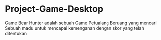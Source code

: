 # Project-Game-Desktop
Game Bear Hunter adalah sebuah Game Petualang Beruang yang mencari Sebuah madu untuk mencapai kemenganan dengan skor yang telah ditentukan
